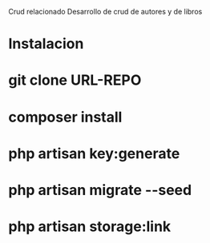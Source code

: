 Crud relacionado
Desarrollo de crud de autores y de libros

# Instalacion
# git clone URL-REPO
# composer install
# php artisan key:generate
# php artisan migrate --seed
# php artisan storage:link